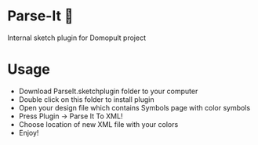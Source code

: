 # Parse-It 🚀
Internal sketch plugin for Domopult project

# Usage
- Download ParseIt.sketchplugin folder to your computer
- Double click on this folder to install plugin
- Open your design file which contains Symbols page with color symbols
- Press Plugin -> Parse It To XML!
- Choose location of new XML file with your colors
- Enjoy!

